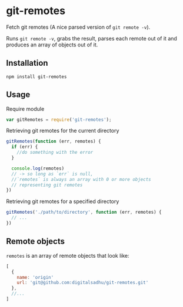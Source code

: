 # git-remotes
Fetch git remotes (A nice parsed version of `git remote -v`).

Runs `git remote -v`, grabs the result, parses each remote out of it and produces an array of objects out of it.

## Installation

```
npm install git-remotes
```

## Usage

Require module
```js
var gitRemotes = require('git-remotes');
```

Retrieving git remotes for the current directory
```js
gitRemotes(function (err, remotes) {
  if (err) {
    //do something with the error
  }

  console.log(remotes)
  // -> so long as `err` is null,
  //`remotes` is always an array with 0 or more objects
  // representing git remotes
})
```

Retrieving git remotes for a specified directory
```js
gitRemotes('./path/to/directory', function (err, remotes) {
  // ...
})
```

## Remote objects

`remotes` is an array of remote objects that look like:
```js
[
  {
    name: 'origin'
    url: 'git@github.com:digitalsadhu/git-remotes.git'
  },
  //...
]
```
